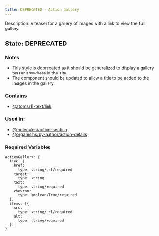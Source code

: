 ```yaml
---
title: DEPRECATED - Action Gallery
---
```

Description: A teaser for a gallery of images with a link to view the full gallery.
## State: DEPRECATED
### Notes
- This style is deprecated as it should be generalized to display a gallery teaser anywhere in the site.
- The component should be updated to allow a title to be added to the images in the gallery.
### Contains
- [@atoms/11-text/link](?p=atoms-link)
### Used in:
- [@molecules/action-section](?p=molecules-action-section)
- [@organisms/by-author/action-details](?p=organisms-action-details)
### Required Variables
~~~
actionGallery: {
  link: {
    href:
      type: string/url/required
    target:
      type: string
    text:
      type: string/required
    chevron:
      type: boolean/True/required
  },
  items: [{
    src:
      type: string/url/required
    alt:
      type: string/required
  }]
}
~~~
